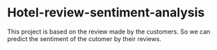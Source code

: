 # Hotel-review-sentiment-analysis
This project is based on the review made by the customers. So we can predict the sentiment of the cutomer by their reviews.
